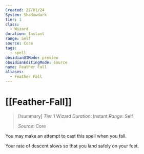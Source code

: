 ```yaml
---
Created: 22/01/24
System: Shadowdark
tier: 1
class:
  - Wizard
duration: Instant
range: Self
source: Core
tags:
  - spell
obsidianUIMode: preview
obsidianEditingMode: source
name: Feather Fall
aliases:
  - Feather Fall
---
```

# [[Feather-Fall]]
>[!summary]
>*Tier* 1
>Wizard
>*Duration*: Instant
>*Range*: Self
> 
> *Source*: Core

You may make an attempt to cast this spell when you fall.  

Your rate of descent slows so  that you land safely on your feet.



